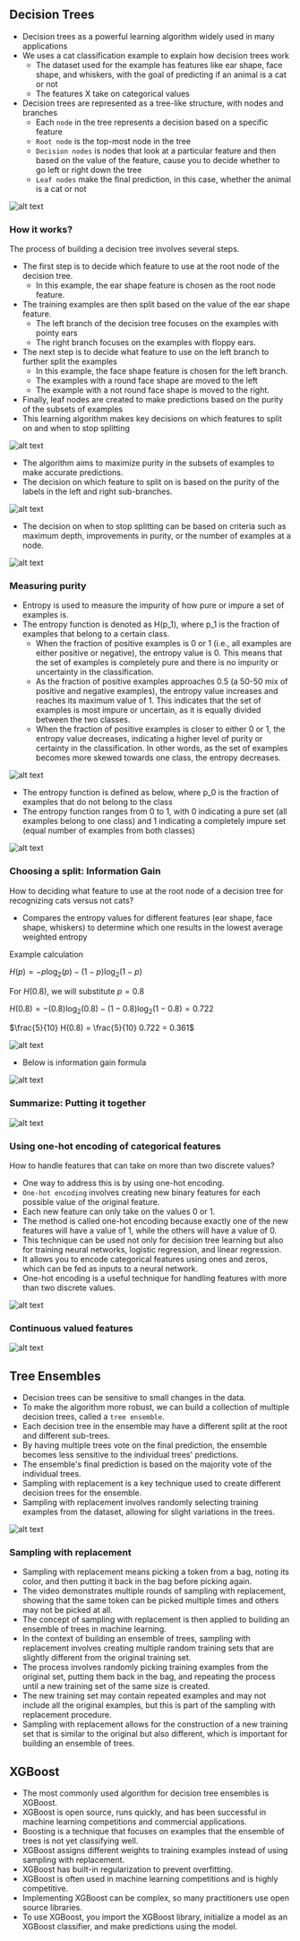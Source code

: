 ## Decision Trees

- Decision trees as a powerful learning algorithm widely used in many applications
- We uses a cat classification example to explain how decision trees work
  - The dataset used for the example has features like ear shape, face shape, and whiskers, with the goal of predicting if an animal is a cat or not
  - The features X take on categorical values
- Decision trees are represented as a tree-like structure, with nodes and branches
  - Each `node` in the tree represents a decision based on a specific feature
  - `Root node` is the top-most node in the tree
  - `Decision nodes` is nodes that look at a particular feature and then based on the value of the feature, cause you to decide whether to go left or right down the tree
  - `Leaf nodes` make the final prediction, in this case, whether the animal is a cat or not

![alt text](./images/1.png)

### How it works?

The process of building a decision tree involves several steps.

- The first step is to decide which feature to use at the root node of the decision tree.
  - In this example, the ear shape feature is chosen as the root node feature.
- The training examples are then split based on the value of the ear shape feature.
  - The left branch of the decision tree focuses on the examples with pointy ears
  - The right branch focuses on the examples with floppy ears.
- The next step is to decide what feature to use on the left branch to further split the examples
  - In this example, the face shape feature is chosen for the left branch.
  - The examples with a round face shape are moved to the left
  - The example with a not round face shape is moved to the right.
- Finally, leaf nodes are created to make predictions based on the purity of the subsets of examples
- This learning algorithm makes key decisions on which features to split on and when to stop splitting

![alt text](./images/2.png)

- The algorithm aims to maximize purity in the subsets of examples to make accurate predictions.
- The decision on which feature to split on is based on the purity of the labels in the left and right sub-branches.

![alt text](./images/3.png)

- The decision on when to stop splitting can be based on criteria such as maximum depth, improvements in purity, or the number of examples at a node.

![alt text](./images/4.png)

### Measuring purity

- Entropy is used to measure the impurity of how pure or impure a set of examples is.
- The entropy function is denoted as H(p_1), where p_1 is the fraction of examples that belong to a certain class.
    - When the fraction of positive examples is 0 or 1 (i.e., all examples are either positive or negative), the entropy value is 0. This means that the set of examples is completely pure and there is no impurity or uncertainty in the classification.
    - As the fraction of positive examples approaches 0.5 (a 50-50 mix of positive and negative examples), the entropy value increases and reaches its maximum value of 1. This indicates that the set of examples is most impure or uncertain, as it is equally divided between the two classes.
    - When the fraction of positive examples is closer to either 0 or 1, the entropy value decreases, indicating a higher level of purity or certainty in the classification. In other words, as the set of examples becomes more skewed towards one class, the entropy decreases.

![alt text](./images/5.png)

- The entropy function is defined as below, where p_0 is the fraction of examples that do not belong to the class
- The entropy function ranges from 0 to 1, with 0 indicating a pure set (all examples belong to one class) and 1 indicating a completely impure set (equal number of examples from both classes)

![alt text](./images/6.png)

### Choosing a split: Information Gain

How to deciding what feature to use at the root node of a decision tree for recognizing cats versus not cats?
- Compares the entropy values for different features (ear shape, face shape, whiskers) to determine which one results in the lowest average weighted entropy

Example calculation

$H(p) = -p \log_2(p) - (1-p) \log_2(1-p)$

For $H(0.8)$, we will substitute $p = 0.8$

$H(0.8) = -(0.8) \log_2(0.8) - (1-0.8) \log_2(1-0.8) = 0.722$

$\frac{5}{10} H(0.8) = \frac{5}{10} 0.722 = 0.361$

![alt text](./images/7.png)

- Below is information gain formula

![alt text](./images/8.png)

### Summarize: Putting it together
![alt text](./images/9.png)

### Using one-hot encoding of categorical features
How to handle features that can take on more than two discrete values?
- One way to address this is by using one-hot encoding.
- `One-hot encoding` involves creating new binary features for each possible value of the original feature.
- Each new feature can only take on the values 0 or 1.
- The method is called one-hot encoding because exactly one of the new features will have a value of 1, while the others will have a value of 0.
- This technique can be used not only for decision tree learning but also for training neural networks, logistic regression, and linear regression.
- It allows you to encode categorical features using ones and zeros, which can be fed as inputs to a neural network.
- One-hot encoding is a useful technique for handling features with more than two discrete values.

![alt text](./images/10.png)

### Continuous valued features
![alt text](./images/11.png)

## Tree Ensembles

- Decision trees can be sensitive to small changes in the data.
- To make the algorithm more robust, we can build a collection of multiple decision trees, called a `tree ensemble`.
- Each decision tree in the ensemble may have a different split at the root and different sub-trees.
- By having multiple trees vote on the final prediction, the ensemble becomes less sensitive to the individual trees' predictions.
- The ensemble's final prediction is based on the majority vote of the individual trees.
- Sampling with replacement is a key technique used to create different decision trees for the ensemble.
- Sampling with replacement involves randomly selecting training examples from the dataset, allowing for slight variations in the trees.
  
![alt text](./images/12.png)

### Sampling with replacement

- Sampling with replacement means picking a token from a bag, noting its color, and then putting it back in the bag before picking again.
- The video demonstrates multiple rounds of sampling with replacement, showing that the same token can be picked multiple times and others may not be picked at all.
- The concept of sampling with replacement is then applied to building an ensemble of trees in machine learning.
- In the context of building an ensemble of trees, sampling with replacement involves creating multiple random training sets that are slightly different from the original training set.
- The process involves randomly picking training examples from the original set, putting them back in the bag, and repeating the process until a new training set of the same size is created.
- The new training set may contain repeated examples and may not include all the original examples, but this is part of the sampling with replacement procedure.
- Sampling with replacement allows for the construction of a new training set that is similar to the original but also different, which is important for building an ensemble of trees.

## XGBoost

- The most commonly used algorithm for decision tree ensembles is XGBoost.
- XGBoost is open source, runs quickly, and has been successful in machine learning competitions and commercial applications.
- Boosting is a technique that focuses on examples that the ensemble of trees is not yet classifying well.
- XGBoost assigns different weights to training examples instead of using sampling with replacement.
- XGBoost has built-in regularization to prevent overfitting.
- XGBoost is often used in machine learning competitions and is highly competitive.
- Implementing XGBoost can be complex, so many practitioners use open source libraries.
- To use XGBoost, you import the XGBoost library, initialize a model as an XGBoost classifier, and make predictions using the model.
